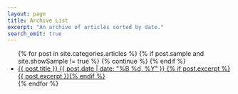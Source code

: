 ```yaml
---
layout: page
title: Archive List
excerpt: "An archive of articles sorted by date."
search_omit: true
---
```


<ul class="post-list">
{% for post in site.categories.articles %}
  {% if post.sample and site.showSample != true %} {% continue %} {% endif %}
  <li>
    <article>
      <a href="{{ site.baseurl }}{{ site.baseurl }}{{ post.url }}">
        {{ post.title }}
        <span class="entry-date">
          <time datetime="{{ post.date | date_to_xmlschema }}">{{ post.date | date: "%B %d, %Y" }}</time>
        </span>
        {% if post.excerpt %} <span class="excerpt">{{ post.excerpt }}</span>{% endif %}
      </a>
    </article>
  </li>
{% endfor %}
</ul>
